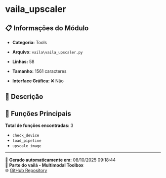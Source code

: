 # vaila_upscaler

## 📋 Informações do Módulo

- **Categoria:** Tools
- **Arquivo:** `vaila\vaila_upscaler.py`
- **Linhas:** 58
- **Tamanho:** 1561 caracteres


- **Interface Gráfica:** ❌ Não

## 📖 Descrição



## 🔧 Funções Principais

**Total de funções encontradas:** 3

- `check_device`
- `load_pipeline`
- `upscale_image`




---

📅 **Gerado automaticamente em:** 08/10/2025 09:18:44  
🔗 **Parte do vailá - Multimodal Toolbox**  
🌐 [GitHub Repository](https://github.com/vaila-multimodaltoolbox/vaila)
